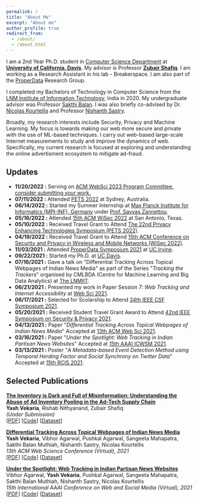 ```yaml
---
permalink: /
title: "About Me"
excerpt: "About me"
author_profile: true
redirect_from: 
  - /about/
  - /about.html
---
```


I am a 2nd Year Ph.D. student in [Computer Science Department](https://cs.ucdavis.edu/) at [**University of California, Davis**](https://www.ucdavis.edu/). My advisor is Professor [**Zubair Shafiq**](https://web.cs.ucdavis.edu/~zubair/). I am working as a Research Assistant in his lab - Breakerspace. I am also part of the [ProperData](https://properdata.eng.uci.edu) Research Group.

I completed my Bachelors of Technology in Computer Science from the [LNM Institute of Information Technology](https://www.lnmiit.ac.in/), India in 2020. My undergraduate advisor was Professor [Sakthi Balan](http://sakthibalan.in/). I was also briefly co-advised by Dr. [Nicolas Kourtellis](https://www.concordia-h2020.eu/nicolas-kourtellis/) and Professor [Nishanth Sastry](https://www.surrey.ac.uk/people/nishanth-sastry).

Broadly, my research interests include Security, Privacy and Machine Learning. My focus is towards making our web more secure and private with the use of ML-based techniques. I carry out web-based large-scale Internet measurements to study and improve the dynamics of web. Specifically, my current research is focused at exploring and understanding the online advertisment ecosystem to mitigate ad-fraud.


Updates
------

* **11/20/2022 :** Serving on <ins>[ACM WebSci 2023](https://websci23.webscience.org) Program Committee, consider submitting your work.
* **07/11/2022 :** Attended <ins>[PETS 2022](https://petsymposium.org/2022/)</ins> at Sydney, Australia.
* **06/14/2022 :** Started my Summer Internship at <ins>[Max Planck Institute for Informatics (MPI-INF), Germany](https://www.mpi-inf.mpg.de/home/)</ins> under <ins>[Prof. Savvas Zannettou](https://zsavvas.github.io)</ins>.
* **05/16/2022 :** Attended <ins>[15th ACM WiSec 2022](https://wisec2022.cs.utsa.edu)</ins> at San Antonio, Texas.
* **05/10/2022 :** Received Travel Grant to Attend <ins>[The 22nd Privacy Enhancing Technologies Symposium (PETS 2022)](https://petsymposium.org/2022/)</ins>.
* **04/19/2022 :** Received Travel Grant to Attend <ins>[15th ACM Conference on Security and Privacy in Wireless and Mobile Networks (WiSec 2022)](https://wisec2022.cs.utsa.edu)</ins>.
* **11/03/2021 :** Attended <ins>[ProperData Symposium 2021](https://properdata.eng.uci.edu/2021/07/08/properdata-annual-symposium-2021/)</ins> at <ins>[UC Irvine](https://uci.edu)</ins>.
* **09/22/2021 :** Started my Ph.D. at <ins>[UC Davis](https://www.ucdavis.edu)</ins>.
* **07/16/2021 :** Gave a talk on "Differential Tracking Across Topical Webpages of Indian News Media" as part of the Series "_Tracking the Trackers_" organised by CMLBDA (Centre for Machine Learning and Big Data Analytics) at <ins>[The LNMIIT](https://www.lnmiit.ac.in)</ins>.
* **06/21/2021 :** Presented my work in Paper Session 7: _Web Tracking and Internet Accessibility_ at <ins>[Web Sci 2021](https://websci21.webscience.org)</ins>.
* **06/17/2021 :** Selected for Scolarship to Attend <ins>[34th IEEE CSF Symposium 2021](https://www.ieee-security.org/TC/CSF2021/)</ins>.
* **05/20/2021 :** Received Student Travel Grant Award to Attend <ins>[42nd IEEE Symposium on Security & Privacy 2021](https://www.ieee-security.org/TC/SP2021/)</ins>.
* **04/13/2021 :** Paper "_Differential Tracking Across Topical Webpages of Indian News Media_" Accepted at <ins>[13th ACM Web Sci 2021](https://websci21.webscience.org)</ins>.
* **03/16/2021 :** Paper "_Under the Spotlight: Web Tracking in Indian Partisan News Websites_" Accepted at <ins>[15th AAAI ICWSM 2021](https://www.icwsm.org/2021/)</ins>.
* **03/13/2021 :** Poster "_A Metadata-based Event Detection Method using Temporal Herding Factor and Social Synchrony on Twitter Data_" Accepted at <ins>[15th RCIS 2021](https://www.rcis-conf.com/rcis2021/)</ins>.


Selected Publications
------

**[The Inventory is Dark and Full of Misinformation: Understanding the Abuse of Ad Inventory Pooling in the Ad-Tech Supply Chain](https://doi.org/10.48550/arXiv.2210.06654)**  
**Yash Vekaria**, Rishab Nithyanand, Zubair Shafiq <br>
_(Under Submission)_ <br>
[[PDF](http://yash-vekaria.github.io/files/arxiv_inventory_fraud.pdf)] [[Code](https://github.com/Yash-Vekaria/Ad-Inventory-Fraud-Measurement)]  [[Dataset](https://osf.io/hxfkw/?view_only=bda006ebbd7d4ec2be869cbb198c6bd5)]

**[Differential Tracking Across Topical Webpages of Indian News Media](https://dl.acm.org/doi/abs/10.1145/3447535.3462497)**  
**Yash Vekaria**, Vibhor Agarwal, Pushkal Agarwal, Sangeeta Mahapatra, Sakthi Balan Muthiah, Nishanth Sastry, Nicolas Kourtellis <br>
_13th ACM Web Science Conference (Virtual), 2021_ <br>
[[PDF](http://yash-vekaria.github.io/files/websci21_diff_tracking.pdf)] [[Code](https://github.com/Yash-Vekaria/Topical-Tracking-Indian-News-Websites)] [[Dataset](https://nms.kcl.ac.uk/netsys/datasets/india-topic/)]

**[Under the Spotlight: Web Tracking in Indian Partisan News Websites](https://ojs.aaai.org/index.php/ICWSM/article/view/18038)**  
Vibhor Agarwal, **Yash Vekaria**, Pushkal Agarwal, Sangeeta Mahapatra, Sakthi Balan Muthiah, Nishanth Sastry, Nicolas Kourtellis <br>
_15th International AAAI Conference on Web and Social Media (Virtual), 2021_ <br>
[[PDF](http://yash-vekaria.github.io/files/icwsm21_under_spotlight.pdf)] [[Code](https://github.com/Yash-Vekaria/Web-Tracking-in-Indian-Partisan-News-Websites)] [[Dataset](https://nms.kcl.ac.uk/netsys/datasets/india-tracking/)]
